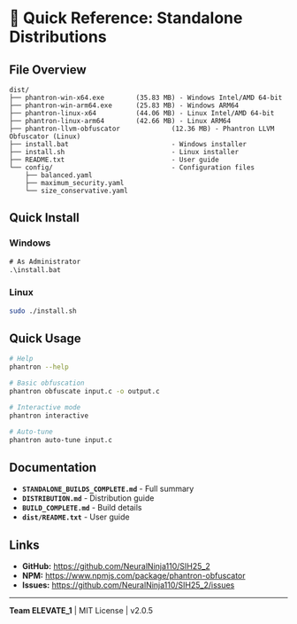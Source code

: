 # 🚀 Quick Reference: Standalone Distributions

## File Overview

```
dist/
├── phantron-win-x64.exe        (35.83 MB) - Windows Intel/AMD 64-bit
├── phantron-win-arm64.exe      (25.83 MB) - Windows ARM64
├── phantron-linux-x64          (44.06 MB) - Linux Intel/AMD 64-bit
├── phantron-linux-arm64        (42.66 MB) - Linux ARM64
├── phantron-llvm-obfuscator             (12.36 MB) - Phantron LLVM Obfuscator (Linux)
├── install.bat                          - Windows installer
├── install.sh                           - Linux installer
├── README.txt                           - User guide
└── config/                              - Configuration files
    ├── balanced.yaml
    ├── maximum_security.yaml
    └── size_conservative.yaml
```

## Quick Install

### Windows
```cmd
# As Administrator
.\install.bat
```

### Linux
```bash
sudo ./install.sh
```

## Quick Usage

```bash
# Help
phantron --help

# Basic obfuscation
phantron obfuscate input.c -o output.c

# Interactive mode
phantron interactive

# Auto-tune
phantron auto-tune input.c
```

## Documentation

- **`STANDALONE_BUILDS_COMPLETE.md`** - Full summary
- **`DISTRIBUTION.md`** - Distribution guide  
- **`BUILD_COMPLETE.md`** - Build details
- **`dist/README.txt`** - User guide

## Links

- **GitHub:** https://github.com/NeuralNinja110/SIH25_2
- **NPM:** https://www.npmjs.com/package/phantron-obfuscator
- **Issues:** https://github.com/NeuralNinja110/SIH25_2/issues

---

**Team ELEVATE_1** | MIT License | v2.0.5

